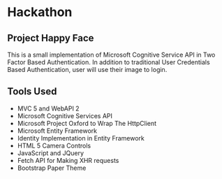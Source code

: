 # Hackathon

## Project Happy Face

This is a small implementation of Microsoft Cognitive Service API in Two Factor Based Authentication. In addition to traditional User Credentials Based Authentication, user will use their image to login.

## Tools Used
- MVC 5 and WebAPI 2
- Microsoft Cognitive Services API
- Microsoft Project Oxford to Wrap The HttpClient
- Microsoft Entity Framework
- Identity Implementation in Entity Framework
- HTML 5 Camera Controls
- JavaScript and JQuery
- Fetch API for Making XHR requests
- Bootstrap Paper Theme
